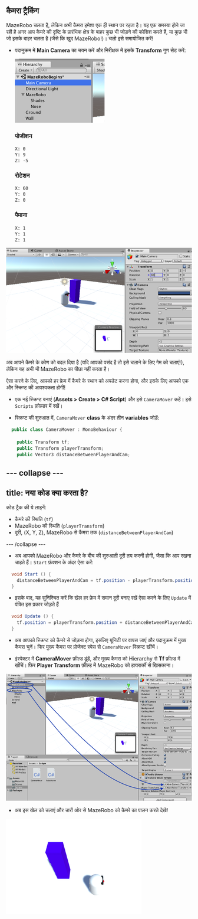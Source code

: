 ## कैमरा ट्रैकिंग

MazeRobo चलता है, लेकिन अभी कैमरा हमेशा एक ही स्थान पर रहता है। यह एक समस्या होने जा रही है अगर आप कैमरे की दृष्टि के प्रारंभिक क्षेत्र के बाहर कुछ भी जोड़ने की कोशिश करते हैं, या कुछ भी जो इसके बाहर चलता है (जैसे कि खुद MazeRobo!)। चलो इसे समायोजित करें!

+ पदानुक्रम में **Main Camera** का चयन करें और निरीक्षक में इसके **Transform** गुण सेट करें:

  ![हाइरार्की में MainCamera का चयन करें](images/step9_SelectMainCamera.png)


  ### पोजीशन
  ```
  X: 0
  Y: 9
  Z: -5
  ```

  ### रोटेशन
  ```
  X: 60
  Y: 0
  Z: 0
  ```

  ### पैमाना
  ```
  X: 1
  Y: 1
  Z: 1
  ```
![मुख्य कैमरे के लिए परिवर्तन मान सेट करना](images/step9_MainCameraTransform.png)

अब आपने कैमरे के कोण को बदल दिया है (यदि आपको पसंद है तो इसे चलाने के लिए गेम को चलाएं!), लेकिन यह अभी भी MazeRobo का पीछा नहीं करता है।

ऐसा करने के लिए, आपको हर फ्रेम में कैमरे के स्थान को अपडेट करना होगा, और इसके लिए आपको एक और स्क्रिप्ट की आवश्यकता होगी!

+ एक नई स्क्रिप्ट बनाएं (**Assets > Create > C# Script**) और इसे `CameraMover` कहें। इसे `Scripts` फ़ोल्डर में रखें।

+ स्क्रिप्ट की शुरुआत में, `CameraMover` **class** के अंदर तीन **variables** जोड़ें:

```cs
  public class CameraMover : MonoBehaviour {

    public Transform tf;
    public Transform playerTransform;
    public Vector3 distanceBetweenPlayerAndCam;      
```

--- collapse ---
---
title: नया कोड क्या करता है?
---

कोड ट्रैक की ये लाइनें:
+ कैमरे की स्थिति (`tf`)
+ MazeRobo की स्थिति (`playerTransform`)
+ दूरी, (X, Y, Z), MazeRobo से कैमरा तक (`distanceBetweenPlayerAndCam`)

--- /collapse ---

+ अब आपको MazeRobo और कैमरे के बीच की शुरुआती दूरी तय करनी होगी, जैसा कि आप रखना चाहते हैं। `Start` फ़ंक्शन के अंदर ऐसा करें:

```cs
  void Start () {
    distanceBetweenPlayerAndCam = tf.position - playerTransform.position;
  } 
```

+ इसके बाद, यह सुनिश्चित करें कि खेल हर फ्रेम में समान दूरी बनाए रखें ऐसा करने के लिए `Update` में पंक्ति इस प्रकार जोड़ते हैं

```cs
  void Update () {
    tf.position = playerTransform.position + distanceBetweenPlayerAndCam;
  }
```

+ अब आपको स्क्रिप्ट को कैमरे से जोड़ना होगा, इसलिए यूनिटी पर वापस जाएं और पदानुक्रम में मुख्य कैमरा चुनें। फिर मुख्य कैमरा पर प्रोजेक्ट स्पेस से `CameraMover` स्क्रिप्ट खींचें।

+ इंस्पेक्टर में **CameraMover** फ़ील्ड ढूंढें, और मुख्य कैमरा को Hierarchy से **Tf** फ़ील्ड में खींचें। फिर **Player Transform** फ़ील्ड में MazeRobo को हायरार्की से खिसकाना।

![स्क्रिप्ट पर हायरार्की से ऑब्जेक्ट खींचें](images/step9_dragFromHierarchyOntoScript.png)

+ अब इस खेल को चलाएं और चारों ओर से MazeRobo को कैमरे का पालन करते देखे!

![नया कैमरा कोण](images/step9_CameraFollowing.png)
